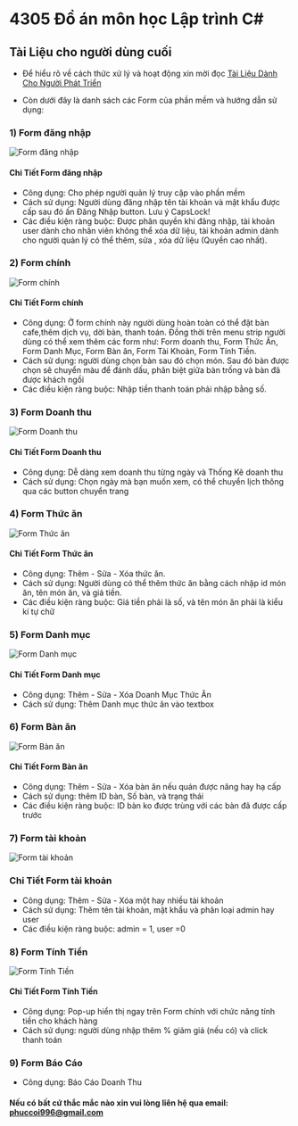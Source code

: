 # 4305 Đồ án môn học Lập trình C#
## Tài Liệu cho người dùng cuối
* Để hiểu rõ về cách thức xử lý và hoạt động xin mời đọc
[Tài Liệu Dành Cho Người Phát Triển](https://github.com/TeamworkTCU/4305-FOSSD-Project/blob/master/Documents/T%C3%A0i%20Li%E1%BB%87u%20D%C3%A0nh%20Cho%20Ng%C6%B0%E1%BB%9Di%20Ph%C3%A1t%20Tri%E1%BB%83n.md)

* Còn dưới đây là danh sách các Form của phần mềm và hướng dẫn sử dụng:
### 1) Form đăng nhập
![Form đăng nhập ](https://github.com/TeamworkTCU/4305-FOSSD-Project/blob/Phuc/1.PNG)
#### Chi Tiết Form đăng nhập
* Công dụng: Cho phép người quản lý truy cập vào phần mềm 
* Cách sử dụng: Người dùng đăng nhập tên tài khoản và mật khẩu được cấp sau đó ấn Đăng Nhập button. Lưu ý CapsLock!
* Các điều kiện ràng buộc: Được phân quyền khi đăng nhập, tài khoản user dành cho nhân viên không thể xóa dữ liệu, tài khoản admin dành cho người quản lý có thể thêm, sửa , xóa dữ liệu (Quyền cao nhất).

### 2) Form chính 
![Form chính ](https://github.com/TeamworkTCU/4305-FOSSD-Project/blob/Phuc/2.PNG)
#### Chi Tiết Form chính 
* Công dụng: Ở form chính này người dùng hoàn toàn có thể đặt bàn cafe,thêm dịch vụ, dời bàn, thanh toán. Đồng thời trên menu strip người dùng có thể xem thêm các form như: Form doanh thu, Form Thức Ăn, Form Danh Mục, Form Bàn ăn, Form Tài Khoản, Form Tính Tiền.
* Cách sử dụng: người dùng chọn bàn sau đó chọn món. Sau đó bàn được chọn sẽ chuyển màu để đánh dấu, phân biệt giữa bàn trống và bàn đã được khách ngồi
* Các điều kiện ràng buộc: Nhập tiền thanh toán phải nhập bằng số.

### 3) Form Doanh thu 
![Form Doanh thu ](https://github.com/TeamworkTCU/4305-FOSSD-Project/blob/Phuc/3.PNG)
#### Chi Tiết Form Doanh thu 
* Công dụng: Dễ dàng xem doanh thu từng ngày và Thống Kê doanh thu
* Cách sử dụng: Chọn ngày mà bạn muốn xem, có thể chuyển lịch thông qua các button chuyển trang

### 4) Form Thức ăn 
![Form Thức ăn ](https://github.com/TeamworkTCU/4305-FOSSD-Project/blob/Phuc/4.PNG)
#### Chi Tiết Form Thức ăn 
* Công dụng: Thêm - Sửa - Xóa thức ăn. 
* Cách sử dụng: Người dùng có thể thêm thức ăn bằng cách nhập id món ăn, tên món ăn, và giá tiền.
* Các điều kiện ràng buộc: Giá tiền phải là số, và tên món ăn phải là kiểu kí tự chữ

### 5) Form Danh mục 
![Form Danh mục ](https://github.com/TeamworkTCU/4305-FOSSD-Project/blob/Phuc/5.PNG)
#### Chi Tiết Form Danh mục 
* Công dụng: Thêm - Sửa - Xóa Doanh Mục Thức Ăn
* Cách sử dụng: Thêm Danh mục thức ăn vào textbox 
### 6) Form Bàn ăn 
![Form Bàn ăn ](https://github.com/TeamworkTCU/4305-FOSSD-Project/blob/Phuc/6.PNG)
#### Chi Tiết Form Bàn ăn 
* Công dụng: Thêm - Sửa - Xóa bàn ăn nếu quán được nâng hay hạ cấp
* Cách sử dụng: thêm ID bàn, Số bàn, và trạng thái
* Các điều kiện ràng buộc: ID bàn ko được trùng với các bàn đã được cấp trước

### 7) Form tài khoản 
![Form tài khoản ](https://github.com/TeamworkTCU/4305-FOSSD-Project/blob/Phuc/7.PNG)
### Chi Tiết Form tài khoản 
* Công dụng: Thêm - Sửa - Xóa một hay nhiều tài khoản 
* Cách sử dụng: Thêm tên tài khoản, mật khẩu và phân loại admin hay user
* Các điều kiện ràng buộc: admin = 1, user =0

### 8) Form Tính Tiền 
![Form Tính Tiền ](https://github.com/TeamworkTCU/4305-FOSSD-Project/blob/Phuc/8.PNG)
#### Chi Tiết Form Tính Tiền 
* Công dụng: Pop-up hiển thị ngay trên Form chính với chức năng tính tiền cho khách hàng
* Cách sử dụng: người dùng nhập thêm % giảm giá (nếu có) và click thanh toán

### 9) Form Báo Cáo
* Công dụng: Báo Cáo Doanh Thu

#### Nếu có bất cứ thắc mắc nào xin vui lòng liên hệ qua email:    phuccoi996@gmail.com
